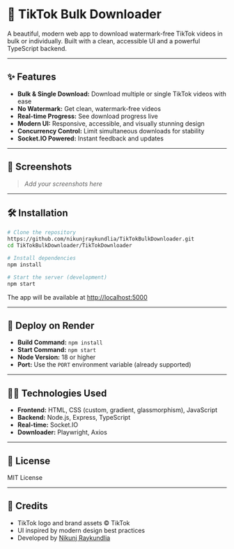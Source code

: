 # 🚀 TikTok Bulk Downloader

A beautiful, modern web app to download watermark-free TikTok videos in bulk or individually. Built with a clean, accessible UI and a powerful TypeScript backend.

---

## ✨ Features

- **Bulk & Single Download:** Download multiple or single TikTok videos with ease
- **No Watermark:** Get clean, watermark-free videos
- **Real-time Progress:** See download progress live
- **Modern UI:** Responsive, accessible, and visually stunning design
- **Concurrency Control:** Limit simultaneous downloads for stability
- **Socket.IO Powered:** Instant feedback and updates

---

## 📸 Screenshots

> _Add your screenshots here_

---

## 🛠️ Installation

```bash
# Clone the repository
https://github.com/nikunjraykundlia/TikTokBulkDownloader.git
cd TikTokBulkDownloader/TikTokDownloader

# Install dependencies
npm install

# Start the server (development)
npm start
```

The app will be available at [http://localhost:5000](http://localhost:5000)

---

## 🚀 Deploy on Render

- **Build Command:** `npm install`
- **Start Command:** `npm start`
- **Node Version:** 18 or higher
- **Port:** Use the `PORT` environment variable (already supported)

---

## 🧑‍💻 Technologies Used

- **Frontend:** HTML, CSS (custom, gradient, glassmorphism), JavaScript
- **Backend:** Node.js, Express, TypeScript
- **Real-time:** Socket.IO
- **Downloader:** Playwright, Axios

---

## 📄 License

MIT License

---

## 🙏 Credits

- TikTok logo and brand assets © TikTok
- UI inspired by modern design best practices
- Developed by [Nikunj Raykundlia](https://github.com/nikunjraykundlia)
